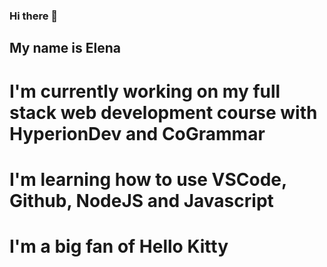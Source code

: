 ### Hi there 👋

## My name is Elena 
# I'm currently working on my full stack web development course with HyperionDev and CoGrammar
# I'm learning how to use VSCode, Github, NodeJS and Javascript
# I'm a big fan of Hello Kitty
 <picture>
 <source media= "(prefers-color-scheme-: dark)" srcset="https://static.wikia.nocookie.net/sanrio/images/9/9f/Hello_Kitty.jpg/revision/latest?cb=20191128154539.png" </picture>

<!--
**elsybels/elsybels** is a ✨ _special_ ✨ repository because its `README.md` (this file) appears on your GitHub profile.

Here are some ideas to get you started:

- 🔭 I’m currently working on ...
- 🌱 I’m currently learning ...
- 👯 I’m looking to collaborate on ...
- 🤔 I’m looking for help with ...
- 💬 Ask me about ...
- 📫 How to reach me: ...
- 😄 Pronouns: ...
- ⚡ Fun fact: ...
-->
